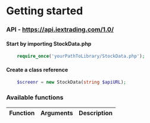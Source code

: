 # Getting started

### API - https://api.iextrading.com/1.0/

#### Start by importing StockData.php

```PHP
    require_once('yourPathToLibrary/StockData.php');
```


#### Create a class reference

```PHP
    $screenr = new StockData(string $apiURL);
```

### Available functions

Function | Arguments | Description 
-------- | --------- | -----------

